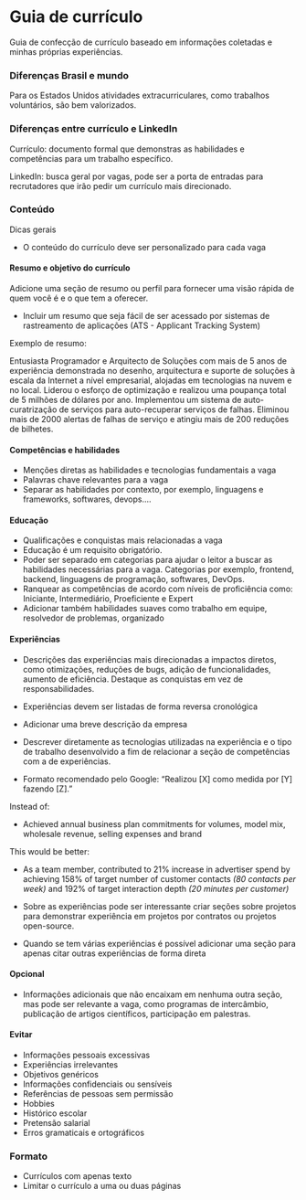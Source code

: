 # Guia de currículo

Guia de confecção de currículo baseado em informações coletadas e minhas próprias experiências.

### Diferenças Brasil e mundo

Para os Estados Unidos atividades extracurriculares, como trabalhos voluntários, são bem valorizados.


### Diferenças entre currículo e LinkedIn

Currículo: documento formal que demonstras as habilidades e competências para um trabalho específico.

LinkedIn: busca geral por vagas, pode ser a porta de entradas para recrutadores que irão pedir um currículo mais direcionado.

### Conteúdo

Dicas gerais

- O conteúdo do currículo deve ser personalizado para cada vaga

#### Resumo e objetivo do currículo

Adicione uma seção de resumo ou perfil para fornecer uma visão rápida de quem você é e o que tem a oferecer.

- Incluir um resumo que seja fácil de ser acessado por sistemas de rastreamento de aplicações (ATS - Applicant Tracking System)

Exemplo de resumo:

Entusiasta Programador e Arquitecto de Soluções com mais de 5 anos de experiência demonstrada no desenho, arquitectura e suporte de soluções à escala da Internet a nível empresarial, alojadas em tecnologias na nuvem e no local. Liderou o esforço de optimização e realizou uma poupança total de 5 milhões de dólares por ano. Implementou um sistema de auto-curatrização de serviços para auto-recuperar serviços de falhas. Eliminou mais de 2000 alertas de falhas de serviço e atingiu mais de 200 reduções de bilhetes.

#### Competências e habilidades

- Menções diretas as habilidades e tecnologias fundamentais a vaga
- Palavras chave relevantes para a vaga
- Separar as habilidades por contexto, por exemplo, linguagens e frameworks, softwares, devops....

#### Educação

- Qualificações e conquistas mais relacionadas a vaga
- Educação é um requisito obrigatório.
- Poder ser separado em categorias para ajudar o leitor a buscar as habilidades necessárias para a vaga. Categorias por exemplo, frontend, backend, linguagens de programação, softwares, DevOps.
- Ranquear as competências de acordo com níveis de proficiência como: Iniciante, Intermediário, Proeficiente e Expert
- Adicionar também habilidades suaves como trabalho em equipe, resolvedor de problemas, organizado

#### Experiências

- Descrições das experiências mais direcionadas a impactos diretos, como otimizações, reduções de bugs, adição de funcionalidades, aumento de eficiência. Destaque as conquistas em vez de responsabilidades.

- Experiências devem ser listadas de forma reversa cronológica       

- Adicionar uma breve descrição da empresa

- Descrever diretamente as tecnologias utilizadas na experiência e o tipo de trabalho desenvolvido a fim de relacionar a seção de competências com a de experiências.

- Formato recomendado pelo Google: “Realizou [X] como medida por [Y] fazendo [Z].”

Instead of:

- Achieved annual business plan commitments for volumes, model mix, wholesale revenue, selling expenses and brand

This would be better:

- As a team member, contributed to 21% increase in advertiser spend by achieving 158% of target number of customer contacts _(80 contacts per week)_ and 192% of target interaction depth _(20 minutes per customer)_

- Sobre as experiências pode ser interessante criar seções sobre projetos para demonstrar experiência em projetos por contratos ou projetos open-source.

- Quando se tem várias experiências é possível adicionar uma seção para apenas citar outras experiências de forma direta

#### Opcional

- Informações adicionais que não encaixam em nenhuma outra seção, mas pode ser relevante a vaga, como programas de intercâmbio, publicação de artigos científicos, participação em palestras.

#### Evitar

- Informações pessoais excessivas
- Experiências irrelevantes
- Objetivos genéricos
- Informações confidenciais ou sensíveis
- Referências de pessoas sem permissão
- Hobbies
- Histórico escolar
- Pretensão salarial
- Erros gramaticais e ortográficos

### Formato

- Currículos com apenas texto
- Limitar o currículo a uma ou duas páginas